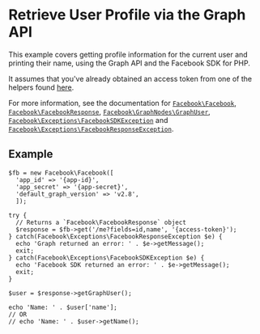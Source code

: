 # Retrieve User Profile via the Graph API

This example covers getting profile information for the current user and printing their name, using the Graph API and the Facebook SDK for PHP.

It assumes that you've already obtained an access token from one of the helpers found [here](../reference.md).

For more information, see the documentation for [`Facebook\Facebook`](../reference/Facebook.md), [`Facebook\FacebookResponse`](../reference/FacebookResponse.md), [`Facebook\GraphNodes\GraphUser`](../reference/GraphNode.md#graphuser-instance-methods), [`Facebook\Exceptions\FacebookSDKException`](../reference/FacebookSDKException.md) and [`Facebook\Exceptions\FacebookResponseException`](../reference/FacebookResponseException.md).

## Example

```
$fb = new Facebook\Facebook([
  'app_id' => '{app-id}',
  'app_secret' => '{app-secret}',
  'default_graph_version' => 'v2.8',
  ]);

try {
  // Returns a `Facebook\FacebookResponse` object
  $response = $fb->get('/me?fields=id,name', '{access-token}');
} catch(Facebook\Exceptions\FacebookResponseException $e) {
  echo 'Graph returned an error: ' . $e->getMessage();
  exit;
} catch(Facebook\Exceptions\FacebookSDKException $e) {
  echo 'Facebook SDK returned an error: ' . $e->getMessage();
  exit;
}

$user = $response->getGraphUser();

echo 'Name: ' . $user['name'];
// OR
// echo 'Name: ' . $user->getName();
```
